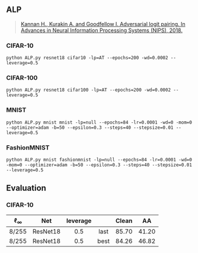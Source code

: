 


## ALP



> [Kannan H., Kurakin A. and Goodfellow I. Adversarial logit pairing. In Advances in Neural Information Processing Systems (NIPS), 2018.](https://arxiv.org/abs/1803.06373)



### CIFAR-10

    python ALP.py resnet18 cifar10 -lp=AT --epochs=200 -wd=0.0002 --leverage=0.5

### CIFAR-100

    python ALP.py resnet18 cifar100 -lp=AT --epochs=200 -wd=0.0002 --leverage=0.5

### MNIST

    python ALP.py mnist mnist -lp=null --epochs=84 -lr=0.0001 -wd=0 -mom=0 --optimizer=adam -b=50 --epsilon=0.3 --steps=40 --stepsize=0.01 --leverage=0.5

### FashionMNIST

    python ALP.py mnist fashionmnist -lp=null --epochs=84 -lr=0.0001 -wd=0 -mom=0 --optimizer=adam -b=50 --epsilon=0.3 --steps=40 --stepsize=0.01 --leverage=0.5



## Evaluation



### CIFAR-10



| $\ell_{\infty}$ |   Net    | leverage |      | Clean |  AA   |
| :-------------: | :------: | :------: | :--: | :---: | :---: |
|      8/255      | ResNet18 |   0.5    | last | 85.70 | 41.20 |
|      8/255      | ResNet18 |   0.5    | best | 84.26 | 46.82 |








